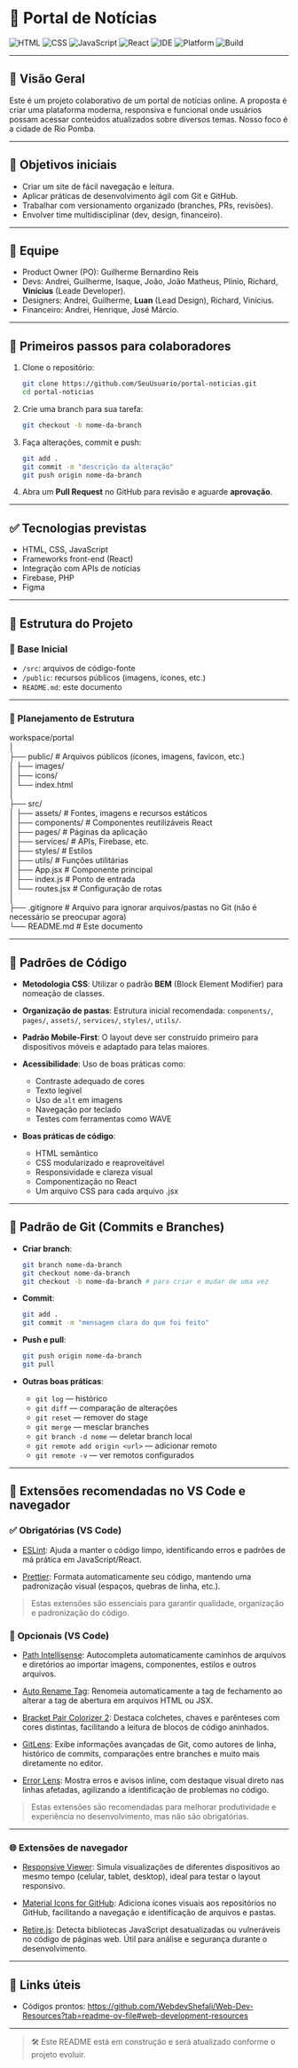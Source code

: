 # 📰 Portal de Notícias

![HTML](https://img.shields.io/badge/language-HTML-orange?style=for-the-badge)
![CSS](https://img.shields.io/badge/language-CSS-blue?style=for-the-badge)
![JavaScript](https://img.shields.io/badge/language-JavaScript-yellow?style=for-the-badge)
![React](https://img.shields.io/badge/framework-React-61DAFB?style=for-the-badge)
![IDE](https://img.shields.io/badge/IDE-VSCode-007ACC?style=for-the-badge&logo=visualstudiocode)
![Platform](https://img.shields.io/badge/platform-Web-brightgreen?style=for-the-badge)
![Build](https://img.shields.io/badge/build-Vite-646CFF?style=for-the-badge)

---

## 📌 Visão Geral

Este é um projeto colaborativo de um portal de notícias online. A proposta é criar uma plataforma moderna, responsiva e funcional onde usuários possam acessar conteúdos atualizados sobre diversos temas. Nosso foco é a cidade de Rio Pomba.

---

## 🎯 Objetivos iniciais

- Criar um site de fácil navegação e leitura.
- Aplicar práticas de desenvolvimento ágil com Git e GitHub.
- Trabalhar com versionamento organizado (branches, PRs, revisões).
- Envolver time multidisciplinar (dev, design, financeiro).

---

## 👥 Equipe

- Product Owner (PO): Guilherme Bernardino Reis
- Devs: Andrei, Guilherme, Isaque, João, João Matheus, Plínio, Richard, **Vinícius**  (Leade Developer).
- Designers: Andrei, Guilherme, **Luan** (Lead Design), Richard, Vinícius.
- Financeiro: Andrei, Henrique, José Márcio.

---

## 🚀 Primeiros passos para colaboradores

1. Clone o repositório:
   ```bash
   git clone https://github.com/SeuUsuario/portal-noticias.git
   cd portal-noticias
   ````

2. Crie uma branch para sua tarefa:

   ```bash
   git checkout -b nome-da-branch
   ```
3. Faça alterações, commit e push:

   ```bash
   git add .
   git commit -m "descrição da alteração"
   git push origin nome-da-branch
   ```
4. Abra um **Pull Request** no GitHub para revisão e aguarde **aprovação**.

---

## ✅ Tecnologias previstas

* HTML, CSS, JavaScript
* Frameworks front-end (React)
* Integração com APIs de notícias
* Firebase, PHP
* Figma

---

## 📂 Estrutura do Projeto

### 🧱 Base Inicial
- `/src`: arquivos de código-fonte
- `/public`: recursos públicos (imagens, ícones, etc.)
- `README.md`: este documento

---

### 🧭 Planejamento de Estrutura

workspace/portal  
│  
├── public/                  # Arquivos públicos (ícones, imagens, favicon, etc.)  
│   ├── images/  
│   ├── icons/  
│   └── index.html  
│  
├── src/  
│   ├── assets/              # Fontes, imagens e recursos estáticos  
│   ├── components/          # Componentes reutilizáveis React  
│   ├── pages/               # Páginas da aplicação  
│   ├── services/            # APIs, Firebase, etc.  
│   ├── styles/              # Estilos  
│   ├── utils/               # Funções utilitárias  
│   ├── App.jsx              # Componente principal  
│   ├── index.js             # Ponto de entrada  
│   └── routes.jsx           # Configuração de rotas  
│  
├── .gitignore               # Arquivo para ignorar arquivos/pastas no Git (não é necessário se preocupar agora)  
└── README.md                # Este documento

---

## 🧩 Padrões de Código

* **Metodologia CSS**:
  Utilizar o padrão **BEM** (Block Element Modifier) para nomeação de classes.

* **Organização de pastas**:
  Estrutura inicial recomendada: `components/`, `pages/`, `assets/`, `services/`, `styles/`, `utils/`.

* **Padrão Mobile-First**:
  O layout deve ser construído primeiro para dispositivos móveis e adaptado para telas maiores.

* **Acessibilidade**:
  Uso de boas práticas como:

  * Contraste adequado de cores
  * Texto legível
  * Uso de `alt` em imagens
  * Navegação por teclado
  * Testes com ferramentas como WAVE

* **Boas práticas de código**:

  * HTML semântico
  * CSS modularizado e reaproveitável
  * Responsividade e clareza visual
  * Componentização no React
  * Um arquivo CSS para cada arquivo .jsx

---

## 📘 Padrão de Git (Commits e Branches)

- **Criar branch**:

  ```bash
  git branch nome-da-branch
  git checkout nome-da-branch
  git checkout -b nome-da-branch # para criar e mudar de uma vez
  ```

- **Commit**:

  ```bash
  git add .
  git commit -m "mensagem clara do que foi feito"
  ```

- **Push e pull**:

  ```bash
  git push origin nome-da-branch
  git pull
  ```

- **Outras boas práticas**:

  - `git log` — histórico  
  - `git diff` — comparação de alterações  
  - `git reset` — remover do stage  
  - `git merge` — mesclar branches  
  - `git branch -d nome` — deletar branch local  
  - `git remote add origin <url>` — adicionar remoto  
  - `git remote -v` — ver remotos configurados

---

## 🔌 Extensões recomendadas no VS Code e navegador

### ✅ **Obrigatórias (VS Code)**

- [ESLint](https://marketplace.visualstudio.com/items?itemName=dbaeumer.vscode-eslint): Ajuda a manter o código limpo, identificando erros e padrões de má prática em JavaScript/React.

- [Prettier](https://marketplace.visualstudio.com/items?itemName=esbenp.prettier-vscode): Formata automaticamente seu código, mantendo uma padronização visual (espaços, quebras de linha, etc.).

> Estas extensões são essenciais para garantir qualidade, organização e padronização do código.



### 🧩 **Opcionais (VS Code)**

- [Path Intellisense](https://marketplace.visualstudio.com/items?itemName=christian-kohler.path-intellisense): Autocompleta automaticamente caminhos de arquivos e diretórios ao importar imagens, componentes, estilos e outros arquivos.

- [Auto Rename Tag](https://marketplace.visualstudio.com/items?itemName=formulahendry.auto-rename-tag): Renomeia automaticamente a tag de fechamento ao alterar a tag de abertura em arquivos HTML ou JSX.

- [Bracket Pair Colorizer 2](https://marketplace.visualstudio.com/items?itemName=CoenraadS.bracket-pair-colorizer-2): Destaca colchetes, chaves e parênteses com cores distintas, facilitando a leitura de blocos de código aninhados.

- [GitLens](https://marketplace.visualstudio.com/items?itemName=eamodio.gitlens): Exibe informações avançadas de Git, como autores de linha, histórico de commits, comparações entre branches e muito mais diretamente no editor.

- [Error Lens](https://marketplace.visualstudio.com/items?itemName=usernamehw.errorlens): Mostra erros e avisos inline, com destaque visual direto nas linhas afetadas, agilizando a identificação de problemas no código.

> Estas extensões são recomendadas para melhorar produtividade e experiência no desenvolvimento, mas não são obrigatórias.
> 
---

### 🌐 **Extensões de navegador**

- [Responsive Viewer](https://chromewebstore.google.com/detail/responsive-viewer/inmopeiepgfljkpkidclfgbgbmfcennb?hl=pt-BR&utm_source=ext_sidebar): Simula visualizações de diferentes dispositivos ao mesmo tempo (celular, tablet, desktop), ideal para testar o layout responsivo.

- [Material Icons for GitHub](https://chromewebstore.google.com/detail/material-icons-for-github/bggfcpfjbdkhfhfmkjpbhnkhnpjjeomc?hl=pt-BR&utm_source=ext_sidebar): Adiciona ícones visuais aos repositórios no GitHub, facilitando a navegação e identificação de arquivos e pastas.

- [Retire.js](https://chromewebstore.google.com/detail/retirejs/djkbihbnjhkjdocoafobidefhephglfd): Detecta bibliotecas JavaScript desatualizadas ou vulneráveis no código de páginas web. Útil para análise e segurança durante o desenvolvimento.

---

## 🔗 Links úteis 
   * Códigos prontos: https://github.com/WebdevShefali/Web-Dev-Resources?tab=readme-ov-file#web-development-resources
---

> 🛠️ Este README está em construção e será atualizado conforme o projeto evoluir.
